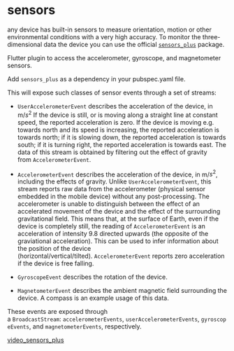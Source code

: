 # sensors

any device has built-in sensors to measure orientation, motion or other environmental conditions with a very high accuracy. To monitor the three-dimensional data the device
 you can use the official [`sensors_plus`](https://pub.dev/packages/sensors_plus) package.

Flutter plugin to access the accelerometer, gyroscope, and magnetometer sensors.

Add `sensors_plus` as a dependency in your pubspec.yaml file.

This will expose such classes of sensor events through a set of streams:

- `UserAccelerometerEvent` describes the acceleration of the device, in m/$s^2$ If the device is still, or is moving along a straight line at constant speed, the reported acceleration is zero. If the device is moving e.g. towards north and its speed is increasing, the reported acceleration is towards north; if it is slowing down, the reported acceleration is towards south; if it is turning right, the reported acceleration is towards east. The data of this stream is obtained by filtering out the effect of gravity from `AccelerometerEvent`.

- `AccelerometerEvent` describes the acceleration of the device, in m/$s^2$, including the effects of gravity. Unlike `UserAccelerometerEvent`, this stream reports raw data from the accelerometer (physical sensor embedded in the mobile device) without any post-processing. The accelerometer is unable to distinguish between the effect of an accelerated movement of the device and the effect of the surrounding gravitational field. This means that, at the surface of Earth, even if the device is completely still, the reading of `AccelerometerEvent` is an acceleration of intensity 9.8 directed upwards (the opposite of the graviational acceleration). This can be used to infer information about the position of the device (horizontal/vertical/tilted). `AccelerometerEvent` reports zero acceleration if the device is free falling.

- `GyroscopeEvent` describes the rotation of the device.
- `MagnetometerEvent` describes the ambient magnetic field surrounding the device. A compass is an example usage of this data.

These events are exposed through a `BroadcastStream`: `accelerometerEvents`, `userAccelerometerEvents`, `gyroscopeEvents`, and `magnetometerEvents`, respectively.

[video_sensors_plus](https://www.youtube.com/watch?v=Fq5zNPJufD0)
